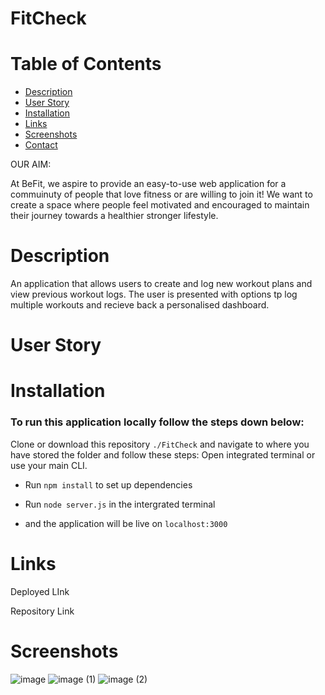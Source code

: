 # FitCheck
# Table of Contents
- [Description](#description)
- [User Story](#user-Story)
- [Installation](#installation)
- [Links](#links)
- [Screenshots](#screenshots)
- [Contact](#contact)

OUR AIM:

At BeFit, we aspire to provide an easy-to-use web application for a commuinuty of people that love fitness or are willing to join it! We want to create a space where people feel motivated and encouraged to maintain their journey towards a healthier stronger lifestyle.

# Description
An application that allows users to create and log new workout plans and view previous workout logs.
The user is presented with options tp log multiple workouts and recieve back a personalised dashboard.

# User Story


# Installation
### To run this application locally follow the steps down below:
Clone or download this repository `./FitCheck` and navigate to where you have stored the folder and follow these steps:
Open integrated terminal or use your main CLI.

* Run `npm install` to set up dependencies

* Run `node server.js` in the intergrated terminal

* and the application will be live on `localhost:3000`

# Links 

Deployed LInk 

Repository Link

# Screenshots
![image](https://user-images.githubusercontent.com/82878278/135284775-af1b63aa-a62c-48d4-b903-77caf6143634.png)
![image (1)](https://user-images.githubusercontent.com/82878278/135284833-fe6bf01a-806e-44d0-a3be-64cd9d0b3ae9.png)
![image (2)](https://user-images.githubusercontent.com/82878278/135284855-3a3a4357-ac11-4c2d-ace4-59073c75e418.png)



